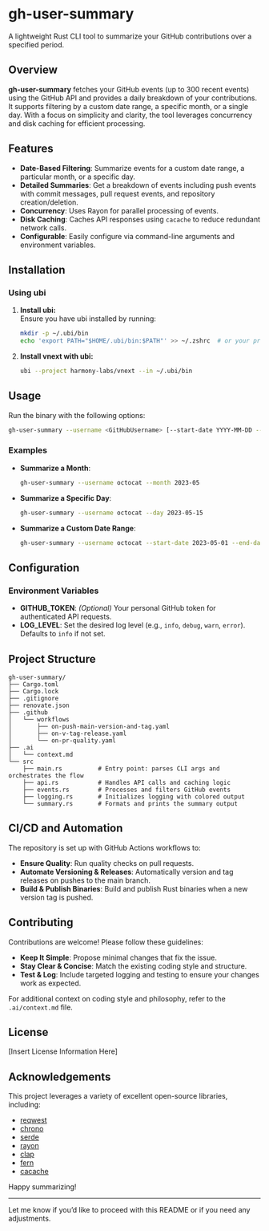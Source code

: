 # gh-user-summary

A lightweight Rust CLI tool to summarize your GitHub contributions over a specified period.

## Overview

**gh-user-summary** fetches your GitHub events (up to 300 recent events) using the GitHub API and provides a daily breakdown of your contributions. It supports filtering by a custom date range, a specific month, or a single day. With a focus on simplicity and clarity, the tool leverages concurrency and disk caching for efficient processing.

## Features

- **Date-Based Filtering**: Summarize events for a custom date range, a particular month, or a specific day.
- **Detailed Summaries**: Get a breakdown of events including push events with commit messages, pull request events, and repository creation/deletion.
- **Concurrency**: Uses Rayon for parallel processing of events.
- **Disk Caching**: Caches API responses using `cacache` to reduce redundant network calls.
- **Configurable**: Easily configure via command-line arguments and environment variables.

## Installation

### Using ubi

1. **Install ubi:**  
   Ensure you have ubi installed by running:
   ```bash
   mkdir -p ~/.ubi/bin
   echo 'export PATH="$HOME/.ubi/bin:$PATH"' >> ~/.zshrc  # or your preferred shell profile
   ```
2. **Install vnext with ubi:**  
   ```bash
   ubi --project harmony-labs/vnext --in ~/.ubi/bin

## Usage

Run the binary with the following options:

```bash
gh-user-summary --username <GitHubUsername> [--start-date YYYY-MM-DD --end-date YYYY-MM-DD | --month YYYY-MM | --day YYYY-MM-DD]
```

### Examples

- **Summarize a Month**:

  ```bash
  gh-user-summary --username octocat --month 2023-05
  ```

- **Summarize a Specific Day**:

  ```bash
  gh-user-summary --username octocat --day 2023-05-15
  ```

- **Summarize a Custom Date Range**:

  ```bash
  gh-user-summary --username octocat --start-date 2023-05-01 --end-date 2023-05-31
  ```

## Configuration

### Environment Variables

- **GITHUB_TOKEN**: _(Optional)_ Your personal GitHub token for authenticated API requests.
- **LOG_LEVEL**: Set the desired log level (e.g., `info`, `debug`, `warn`, `error`). Defaults to `info` if not set.

## Project Structure

```
gh-user-summary/
├── Cargo.toml
├── Cargo.lock
├── .gitignore
├── renovate.json
├── .github
│   └── workflows
│       ├── on-push-main-version-and-tag.yaml
│       ├── on-v-tag-release.yaml
│       └── on-pr-quality.yaml
├── .ai
│   └── context.md
└── src
    ├── main.rs          # Entry point: parses CLI args and orchestrates the flow
    ├── api.rs           # Handles API calls and caching logic
    ├── events.rs        # Processes and filters GitHub events
    ├── logging.rs       # Initializes logging with colored output
    └── summary.rs       # Formats and prints the summary output
```

## CI/CD and Automation

The repository is set up with GitHub Actions workflows to:

- **Ensure Quality**: Run quality checks on pull requests.
- **Automate Versioning & Releases**: Automatically version and tag releases on pushes to the main branch.
- **Build & Publish Binaries**: Build and publish Rust binaries when a new version tag is pushed.

## Contributing

Contributions are welcome! Please follow these guidelines:

- **Keep It Simple**: Propose minimal changes that fix the issue.
- **Stay Clear & Concise**: Match the existing coding style and structure.
- **Test & Log**: Include targeted logging and testing to ensure your changes work as expected.

For additional context on coding style and philosophy, refer to the `.ai/context.md` file.

## License

[Insert License Information Here]

## Acknowledgements

This project leverages a variety of excellent open-source libraries, including:
- [reqwest](https://github.com/seanmonstar/reqwest)
- [chrono](https://github.com/chronotope/chrono)
- [serde](https://serde.rs)
- [rayon](https://github.com/rayon-rs/rayon)
- [clap](https://github.com/clap-rs/clap)
- [fern](https://github.com/daboross/fern)
- [cacache](https://github.com/zkat/cacache)

Happy summarizing!

---

Let me know if you’d like to proceed with this README or if you need any adjustments.
